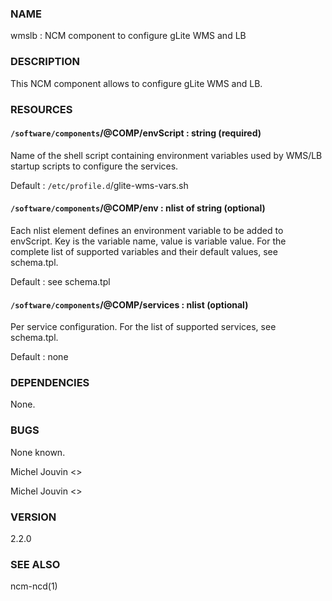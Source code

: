 
### NAME

wmslb : NCM component to configure gLite  WMS and LB

### DESCRIPTION

This NCM component allows to configure gLite WMS and LB. 

### RESOURCES

#### `/software/components`/@COMP/envScript : string (required)

Name of the shell script containing environment variables used by WMS/LB startup scripts to configure the services.

Default : `/etc/profile.d`/glite-wms-vars.sh

#### `/software/components`/@COMP/env : nlist of string (optional)

Each nlist element defines an environment variable to be added to envScript. Key is the variable name, value is variable value.
For the complete list of supported variables and their default values, see schema.tpl.

Default : see schema.tpl

#### `/software/components`/@COMP/services : nlist (optional)

Per service configuration. For the list of supported services, see schema.tpl.

Default : none

### DEPENDENCIES

None.

### BUGS

None known.

Michel Jouvin <>

Michel Jouvin <>

### VERSION

2.2.0

### SEE ALSO

ncm-ncd(1)
